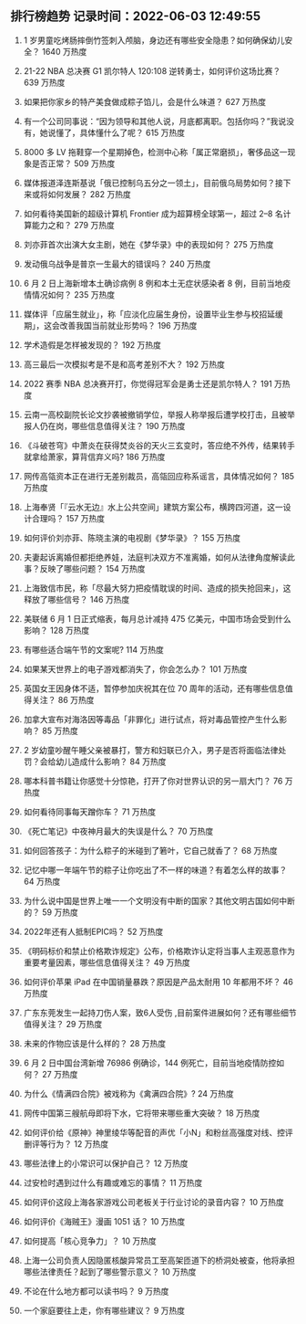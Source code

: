 
## 排行榜趋势 记录时间：2022-06-03 12:49:55
  
  1. 1 岁男童吃烤肠摔倒竹签刺入颅脑，身边还有哪些安全隐患？如何确保幼儿安全？ 1640 万热度
    
  2. 21-22 NBA 总决赛 G1 凯尔特人 120:108 逆转勇士，如何评价这场比赛？ 639 万热度
    
  3. 如果把你家乡的特产美食做成粽子馅儿，会是什么味道？ 627 万热度
    
  4. 有一个公司同事说：“因为领导和其他人说，月底都离职。包括你吗？”我说没有，她说懂了，具体懂什么了呢？ 615 万热度
    
  5. 8000 多 LV 拖鞋穿一个星期掉色，检测中心称「属正常磨损」，奢侈品这一现象是否正常？ 509 万热度
    
  6. 媒体报道泽连斯基说「俄已控制乌五分之一领土」，目前俄乌局势如何？接下来或将如何发展？ 282 万热度
    
  7. 如何看待美国新的超级计算机 Frontier 成为超算榜全球第一，超过 2–8 名计算能力之和？ 279 万热度
    
  8. 刘亦菲首次出演大女主剧，她在《梦华录》中的表现如何？ 275 万热度
    
  9. 发动俄乌战争是普京一生最大的错误吗？ 240 万热度
    
  10. 6 月 2 日上海新增本土确诊病例 8 例和本土无症状感染者 8 例，目前当地疫情情况如何？ 235 万热度
    
  11. 媒体评「应届生就业」，称「应淡化应届生身份，设置毕业生参与校招延缓期」，这会改善我国当前就业形势吗？ 196 万热度
    
  12. 学术造假是怎样被发现的？ 192 万热度
    
  13. 高三最后一次模拟考是不是和高考差别不大？ 192 万热度
    
  14. 2022 赛季 NBA 总决赛开打，你觉得冠军会是勇士还是凯尔特人？ 191 万热度
    
  15. 云南一高校副院长论文抄袭被撤销学位，举报人称举报后遭学校打击，且被举报人仍在岗，哪些信息值得关注？ 190 万热度
    
  16. 《斗破苍穹》中萧炎在获得焚炎谷的天火三玄变时，答应绝不外传，结果转手就拿给萧家，算背信弃义吗? 186 万热度
    
  17. 网传高瓴资本正在进行无差别裁员，高瓴回应称系谣言，具体情况如何？ 185 万热度
    
  18. 上海奉贤「『云水无边』水上公共空间」建筑方案公布，横跨四河道，这一设计合理吗？ 157 万热度
    
  19. 如何评价刘亦菲、陈晓主演的电视剧《梦华录》？ 155 万热度
    
  20. 夫妻起诉离婚但都拒绝养娃，法庭判决双方不准离婚，如何从法律角度解读此事？反映了哪些问题？ 154 万热度
    
  21. 上海致信市民，称「尽最大努力把疫情耽误的时间、造成的损失抢回来」，这释放了哪些信号？ 146 万热度
    
  22. 美联储 6 月 1 日正式缩表，每月总计减持 475 亿美元，中国市场会受到什么影响？ 128 万热度
    
  23. 有哪些适合端午节的文案呢? 114 万热度
    
  24. 如果某天世界上的电子游戏都消失了，你会怎么办？ 101 万热度
    
  25. 英国女王因身体不适，暂停参加庆祝其在位 70 周年的活动，还有哪些信息值得关注？ 86 万热度
    
  26. 加拿大宣布对海洛因等毒品「非罪化」进行试点，将对毒品管控产生什么影响？ 85 万热度
    
  27. 2 岁幼童吵醒午睡父亲被暴打，警方和妇联已介入，男子是否将面临法律处罚？会给幼儿造成什么影响？ 84 万热度
    
  28. 哪本科普书籍让你感觉十分惊艳，打开了你对世界认识的另一扇大门？ 76 万热度
    
  29. 如何看待同事每天蹭你车？ 71 万热度
    
  30. 《死亡笔记》中夜神月最大的失误是什么？ 70 万热度
    
  31. 如何回答孩子：为什么粽子的米碰到了箬叶，它自己就香了？ 68 万热度
    
  32. 记忆中哪一年端午节的粽子让你吃出了不一样的味道？有着怎么样的故事？ 64 万热度
    
  33. 为什么说中国是世界上唯一一个文明没有中断的国家？其他文明古国如何中断的？ 59 万热度
    
  34. 2022年还有人抵制EPIC吗？ 52 万热度
    
  35. 《明码标价和禁止价格欺诈规定》公布，价格欺诈认定将当事人主观恶意作为重要考量因素，哪些信息值得关注？ 49 万热度
    
  36. 如何评价苹果 iPad 在中国销量暴跌？原因是产品太耐用 10 年都用不坏？ 46 万热度
    
  37. 广东东莞发生一起持刀伤人案，致6人受伤 ,目前案件进展如何？还有哪些细节值得关注？ 29 万热度
    
  38. 未来的作物应该是什么样的？ 28 万热度
    
  39. 6 月 2 日中国台湾新增 76986 例确诊，144 例死亡，目前当地疫情防控如何？ 27 万热度
    
  40. 为什么《情满四合院》被戏称为《禽满四合院》? 24 万热度
    
  41. 网传中国第三艘航母即将下水，它将带来哪些重大突破？ 18 万热度
    
  42. 如何评价给《原神》神里绫华等配音的声优「小N」和粉丝高强度对线、控评删评等行为？ 12 万热度
    
  43. 哪些法律上的小常识可以保护自己？ 12 万热度
    
  44. 过安检时遇到过什么有趣或难忘的事情？ 11 万热度
    
  45. 如何评价这段上海各家游戏公司老板关于行业讨论的录音内容？ 10 万热度
    
  46. 如何评价《海贼王》漫画 1051 话？ 10 万热度
    
  47. 如何提高「核心竞争力」？ 10 万热度
    
  48. 上海一公司负责人因隐匿核酸异常员工至高架匝道下的桥洞处被查，他将承担哪些法律责任？起到了哪些警示意义？ 10 万热度
    
  49. 不论在什么地方都可以读书吗？ 9 万热度
    
  50. 一个家庭要往上走，你有哪些建议？ 9 万热度
    